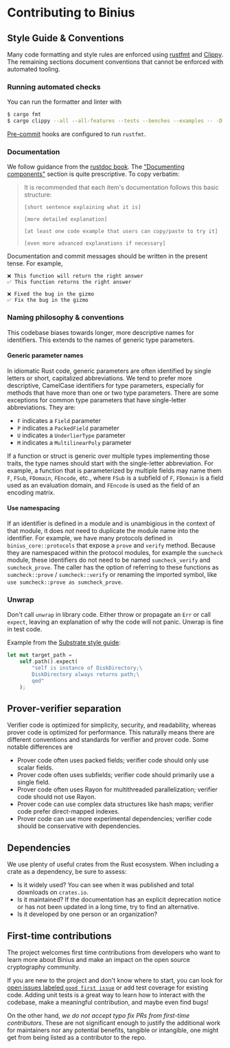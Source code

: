 # Contributing to Binius

## Style Guide & Conventions

Many code formatting and style rules are enforced using
[rustfmt](https://doc.rust-lang.org/book/appendix-04-useful-development-tools.html#automatic-formatting-with-rustfmt)
and [Clippy](https://doc.rust-lang.org/clippy/). The remaining sections document conventions that cannot be enforced
with automated tooling.

### Running automated checks

You can run the formatter and linter with

```bash
$ cargo fmt
$ cargo clippy --all --all-features --tests --benches --examples -- -D warnings
```

[Pre-commit](https://pre-commit.com/) hooks are configured to run `rustfmt`.

### Documentation

We follow guidance from the [rustdoc book](https://doc.rust-lang.org/rustdoc/how-to-write-documentation.html). The
["Documenting components"](https://doc.rust-lang.org/rustdoc/how-to-write-documentation.html#documenting-components)
section is quite prescriptive. To copy verbatim:

> It is recommended that each item's documentation follows this basic structure:
>
> ```
> [short sentence explaining what it is]
> 
> [more detailed explanation]
> 
> [at least one code example that users can copy/paste to try it]
> 
> [even more advanced explanations if necessary]
> ```

Documentation and commit messages should be written in the present tense. For example,

```
❌ This function will return the right answer
✅ This function returns the right answer

❌ Fixed the bug in the gizmo
✅ Fix the bug in the gizmo
```

### Naming philosophy & conventions

This codebase biases towards longer, more descriptive names for identifiers. This extends to the names of generic type
parameters.

#### Generic parameter names

In idiomatic Rust code, generic parameters are often identified by single letters or short, capitalized abbreviations.
We tend to prefer more descriptive, CamelCase identifiers for type parameters, especially for methods that have more
than one or two type parameters. There are some exceptions for common type parameters that have single-letter
abbreviations. They are:

* `F` indicates a `Field` parameter
* `P` indicates a `PackedField` parameter
* `U` indicates a `UnderlierType` parameter
* `M` indicates a `MultilinearPoly` parameter

If a function or struct is generic over multiple types implementing those traits, the type names should start with the
single-letter abbreviation. For example, a function that is parameterized by multiple fields may name them
`F`, `FSub`, `FDomain`, `FEncode`, etc., where `FSub` is a subfield of `F`, `FDomain` is a field used as an evaluation
domain, and `FEncode` is used as the field of an encoding matrix.

#### Use namespacing

If an identifier is defined in a module and is unambigious in the context of that module, it does _not_ need to
duplicate the module name into the identifier. For example, we have many protocols defined in `binius_core::protocols`
that expose a `prove` and `verify` method. Because they are namespaced within the protocol modules, for example the
`sumcheck` module, these identifiers do not need to be named `sumcheck_verify` and `sumcheck_prove`. The caller has the
option of referring to these functions as `sumcheck::prove` / `sumcheck::verify` or renaming the imported symbol, like
`use sumcheck::prove as sumcheck_prove`.

### Unwrap

Don't call `unwrap` in library code. Either throw or propagate an `Err` or call `expect`, leaving an explanation of why
the code will not panic. Unwrap is fine in test code.

Example from the [Substrate style guide](https://github.com/paritytech/substrate/blob/master/docs/STYLE_GUIDE.md#style):

```rust
let mut target_path =
	self.path().expect(
		"self is instance of DiskDirectory;\
		DiskDirectory always returns path;\
		qed"
	);
```

## Prover-verifier separation

Verifier code is optimized for simplicity, security, and readability, whereas prover code is optimized for performance.
This naturally means there are different conventions and standards for verifier and prover code. Some notable
differences are

* Prover code often uses packed fields; verifier code should only use scalar fields.
* Prover code often uses subfields; verifier code should primarily use a single field.
* Prover code often uses Rayon for multithreaded parallelization; verifier code should not use Rayon.
* Prover code can use complex data structures like hash maps; verifier code prefer direct-mapped indexes.
* Prover code can use more experimental dependencies; verifier code should be conservative with dependencies.

## Dependencies

We use plenty of useful crates from the Rust ecosystem. When including a crate as a dependency, be sure to assess:

* Is it widely used? You can see when it was published and total downloads on `crates.io`.
* Is it maintained? If the documentation has an explicit deprecation notice or has not been updated in a long time, try
  to find an alternative.
* Is it developed by one person or an organization?

## First-time contributions

The project welcomes first time contributions from developers who want to learn more about Binius and make an impact
on the open source cryptography community.

If you are new to the project and don't know where to start, you can look for [open issues labeled
`good first issue`](/IrreducibleOSS/binius/issues?q=is%3Aissue%20state%3Aopen%20label%3A"good%20first%20issue") or add
test coverage for existing code. Adding unit tests is a great way to learn how to interact with the codebase, make a
meaningful contribution, and maybe even find bugs!

On the other hand, _we do not accept typo fix PRs from first-time contributors_. These are not significant enough to
justify the additional work for maintainers nor any potential benefits, tangible or intangible, one might get from
being listed as a contributor to the repo.
